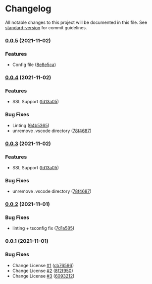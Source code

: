 # Changelog

All notable changes to this project will be documented in this file. See [standard-version](https://github.com/conventional-changelog/standard-version) for commit guidelines.

### [0.0.5](https://github.com/Nostalgicord/Frontend-Server/compare/v0.0.4...v0.0.5) (2021-11-02)


### Features

* Config file ([8e8e5ca](https://github.com/Nostalgicord/Frontend-Server/commit/8e8e5ca30a48d4af6cb74548c18ca956d66a45ec))

### [0.0.4](https://github.com/Nostalgicord/Frontend-Server/compare/v0.0.2...v0.0.4) (2021-11-02)


### Features

* SSL Support ([fd13a05](https://github.com/Nostalgicord/Frontend-Server/commit/fd13a056a6079678214e9598a9a1c138c7b0a455))


### Bug Fixes

* Linting ([64b5365](https://github.com/Nostalgicord/Frontend-Server/commit/64b536566fc7e9bb1dd9509f43497b91c1355e29))
* unremove .vscode directory ([78f4687](https://github.com/Nostalgicord/Frontend-Server/commit/78f468792ed575a0416a31ee84a81901fec6ab4f))

### [0.0.3](https://github.com/Nostalgicord/Frontend-Server/compare/v0.0.2...v0.0.3) (2021-11-02)


### Features

* SSL Support ([fd13a05](https://github.com/Nostalgicord/Frontend-Server/commit/fd13a056a6079678214e9598a9a1c138c7b0a455))


### Bug Fixes

* unremove .vscode directory ([78f4687](https://github.com/Nostalgicord/Frontend-Server/commit/78f468792ed575a0416a31ee84a81901fec6ab4f))

### [0.0.2](https://github.com/Nostalgicord/Frontend-Server/compare/v0.0.1...v0.0.2) (2021-11-01)


### Bug Fixes

* linting + tsconfig fix ([7d1a585](https://github.com/Nostalgicord/Frontend-Server/commit/7d1a58574a01b7531e321f1c937c4110df666479))

### 0.0.1 (2021-11-01)


### Bug Fixes

* Change License [#1](https://github.com/Nostalgicord/Frontend-Server/issues/1) ([cb76596](https://github.com/Nostalgicord/Frontend-Server/commit/cb76596446ee843b3c0141de9f4c8c1d1a13e916))
* Change License [#2](https://github.com/Nostalgicord/Frontend-Server/issues/2) ([8f2f950](https://github.com/Nostalgicord/Frontend-Server/commit/8f2f9506d7a9c82ffecb9de7dad04561fcf537b1))
* Change License [#3](https://github.com/Nostalgicord/Frontend-Server/issues/3) ([6093212](https://github.com/Nostalgicord/Frontend-Server/commit/6093212c5e96d70d045d9e056092bc69dc35b6c3))
